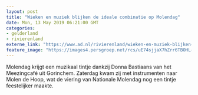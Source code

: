 ```yaml
---
layout: post
title: "Wieken en muziek blijken de ideale combinatie op Molendag"
date: Mon, 13 May 2019 06:21:00 GMT
categories: 
- gelderland 
- rivierenland 
externe_link: "https://www.ad.nl/rivierenland/wieken-en-muziek-blijken-de-ideale-combinatie-op-molendag~aa907926/"
feature_image: "https://images4.persgroep.net/rcs/uE74sjjaX7hZrr6TBOHL-GNAJVI/diocontent/147966784/_fitwidth/400/?appId=21791a8992982cd8da851550a453bd7f&quality=0.7"
---
```


Molendag krijgt een muzikaal tintje dankzij Donna Bastiaans van het Meezingcafé uit Gorinchem. Zaterdag kwam zij met instrumenten naar Molen de Hoop, wat de viering van Nationale Molendag nog een tintje feestelijker maakte.
